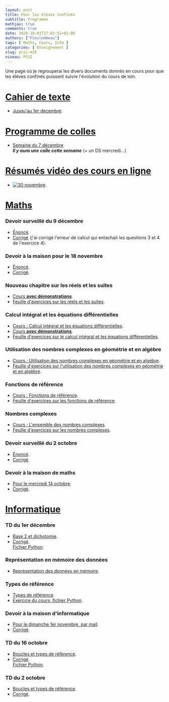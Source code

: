 ```yaml
---
layout: post
title: Pour les élèves confinés
subtitle: Programme
mathjax: true
comments: true
date: 2020-10-01T17:02:51+02:00
authors: ["FCoulombeau"]
tags: [ Maths, Cours, Info ]
categories: [ Enseignement ]
slug: pcsi-m20
niveau: PCSI
---
```


Une page où je regrouperai les divers documents donnés en cours pour que les élèves confinés puissent suivre l'évolution du cours de loin.

# <ins>Cahier de texte</ins>

- [Jusqu'au 1er décembre](https://fcoulombeau.github.io/cours/CahierTexte.pdf).

# <ins>Programme de colles</ins>

- [Semaine du 7 décembre](https://fcoulombeau.github.io/cours/Colles.pdf).  
  **_Il y aura une colle cette semaine_** (+ un DS mercredi...)
  
# <ins>Résumés vidéo des cours en ligne</ins>

- [![30 novembre](http://img.youtube.com/vi/jVUz9cJF3rI/0.jpg)](http://www.youtube.com/watch?v=jVUz9cJF3rI).

# <ins>Maths</ins>

### Devoir surveillé du 9 décembre

- [Énoncé](https://fcoulombeau.github.io/cours/DS2.pdf).
- [Corrigé](https://fcoulombeau.github.io/cours/DS2c.pdf) (j'ai corrigé l'erreur de calcul qui entachait les questions 3 et 4 de l'exercice 4).
  
### Devoir à la maison pour le 18 novembre

- [Énoncé](https://fcoulombeau.github.io/cours/DM2.pdf).
- [Corrigé](https://fcoulombeau.github.io/cours/DM2c.pdf).

### Nouveau chapitre sur les réels et les suites
- [Cours **avec démonstrations**](https://fcoulombeau.github.io/cours/ReelsSuites.pdf).  
- [Feuille d'exercices sur les réels et les suites](https://fcoulombeau.github.io/cours/ReelsSuitesExos.pdf).

### Calcul intégral et les équations différentielles

- [Cours : Calcul intégral et les équations différentielles](https://fcoulombeau.github.io/cours/IntEquaDif.pdf).  
- [Cours **avec démonstrations**](https://fcoulombeau.github.io/cours/IntEquaDifDemos.pdf).  
- [Feuille d'exercices sur le calcul intégral et les équations différentielles](https://fcoulombeau.github.io/cours/IntEquaDifExos.pdf).

### Utilisation des nombres complexes en géométrie et en algèbre

- [Cours : Utilisation des nombres complexes en géométrie et en algèbre](https://fcoulombeau.github.io/cours/Complexes2.pdf).
- [Feuille d'exercices sur l'utilisation des nombres complexes en géométrie et en algèbre](https://fcoulombeau.github.io/cours/ComplexesExos2.pdf).

### Fonctions de référence

- [Cours : Fonctions de référence](https://fcoulombeau.github.io/cours/Calculus2.pdf).
- [Feuille d'exercices sur les fonctions de référence](https://fcoulombeau.github.io/cours/CalculusExos2.pdf).

### Nombres complexes

- [Cours : L'ensemble des nombres complexes](https://fcoulombeau.github.io/cours/Complexes1.pdf).
- [Feuille d'exercices sur les nombres complexes](https://fcoulombeau.github.io/cours/ComplexesExos1.pdf).


### Devoir surveillé du 2 octobre

- [Énoncé](https://fcoulombeau.github.io/cours/DS1.pdf).
- [Corrigé](https://fcoulombeau.github.io/cours/DS1c.pdf).

### Devoir à la maison de maths

- [Pour le mercredi 14 octobre](https://fcoulombeau.github.io/cours/DM1.pdf).
- [Corrigé](https://fcoulombeau.github.io/cours/DM1c.pdf).

# <ins>Informatique</ins>

### TD du 1er décembre

- [Base 2 et dichotomie](https://fcoulombeau.github.io/cours/TDInfo7.pdf).
- [Corrigé](https://fcoulombeau.github.io/cours/TDInfo7c.pdf).  
  [Fichier Python](https://fcoulombeau.github.io/cours/TDInfo7.py).

### Représentation en mémoire des données

- [Représentation des données en mémoire](https://fcoulombeau.github.io/cours/Binaire.pdf).

### Types de référence

- [Types de référence](https://fcoulombeau.github.io/cours/TypesRef.pdf).
- [Exercice du cours, fichier Python](https://fcoulombeau.github.io/cours/Cours-Info-06102020.py).

### Devoir à la maison d'informatique

- [Pour le dimanche 1<UP>er</UP> novembre, par mail](https://fcoulombeau.github.io/cours/DMInfo1.pdf).
- [Corrigé](https://fcoulombeau.github.io/cours/DMInfo1c.pdf).

### TD du 16 octobre

- [Boucles et types de référence](https://fcoulombeau.github.io/cours/TDInfo4.pdf).
- [Corrigé](https://fcoulombeau.github.io/cours/TDInfo4c.pdf).  
  [Fichier Python](https://fcoulombeau.github.io/cours/TDInfo4.py).

### TD du 2 octobre

- [Boucles et types de référence](https://fcoulombeau.github.io/cours/TDInfo3.pdf).
- [Corrigé](https://fcoulombeau.github.io/cours/TDInfo3c.pdf).